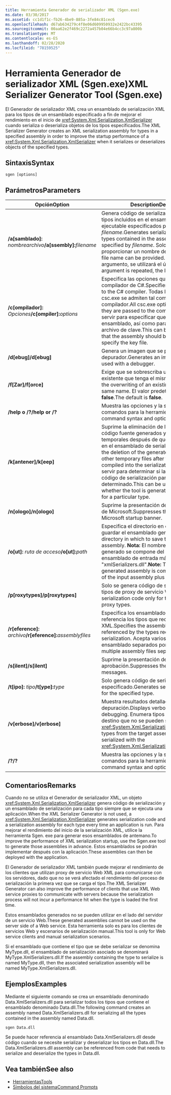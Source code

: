 ```yaml
---
title: Herramienta Generador de serializador XML (Sgen.exe)
ms.date: 03/30/2017
ms.assetid: cc1d1f1c-fb26-4be9-885a-3fe84c81cec6
ms.openlocfilehash: d67ab634279c4f8e06d609950932e2422bc43395
ms.sourcegitcommit: 00aa62e2f469c2272a457b04e66b4cc3c97a800b
ms.translationtype: MT
ms.contentlocale: es-ES
ms.lasthandoff: 02/28/2020
ms.locfileid: "78159525"
---
```

# <a name="xml-serializer-generator-tool-sgenexe"></a><span data-ttu-id="02685-102">Herramienta Generador de serializador XML (Sgen.exe)</span><span class="sxs-lookup"><span data-stu-id="02685-102">XML Serializer Generator Tool (Sgen.exe)</span></span>
<span data-ttu-id="02685-103">El Generador de serializador XML crea un ensamblado de serialización XML para los tipos de un ensamblado especificado a fin de mejorar el rendimiento en el inicio de <xref:System.Xml.Serialization.XmlSerializer> cuando serializa o deserializa objetos de los tipos especificados.</span><span class="sxs-lookup"><span data-stu-id="02685-103">The XML Serializer Generator creates an XML serialization assembly for types in a specified assembly in order to improve the startup performance of a <xref:System.Xml.Serialization.XmlSerializer> when it serializes or deserializes objects of the specified types.</span></span>  
  
## <a name="syntax"></a><span data-ttu-id="02685-104">Sintaxis</span><span class="sxs-lookup"><span data-stu-id="02685-104">Syntax</span></span>  
  
```console  
sgen [options]  
```  
  
## <a name="parameters"></a><span data-ttu-id="02685-105">Parámetros</span><span class="sxs-lookup"><span data-stu-id="02685-105">Parameters</span></span>  
  
|<span data-ttu-id="02685-106">Opción</span><span class="sxs-lookup"><span data-stu-id="02685-106">Option</span></span>|<span data-ttu-id="02685-107">Description</span><span class="sxs-lookup"><span data-stu-id="02685-107">Description</span></span>|  
|------------|-----------------|  
|<span data-ttu-id="02685-108">**/a\[samblado\]:** _nombrearchivo_</span><span class="sxs-lookup"><span data-stu-id="02685-108">**/a\[ssembly\]:**_filename_</span></span>|<span data-ttu-id="02685-109">Genera código de serialización para todos los tipos incluidos en el ensamblado o la aplicación ejecutable especificados por *filename*.</span><span class="sxs-lookup"><span data-stu-id="02685-109">Generates serialization code for all the types contained in the assembly or executable specified by *filename*.</span></span> <span data-ttu-id="02685-110">Solo se puede proporcionar un nombre de archivo.</span><span class="sxs-lookup"><span data-stu-id="02685-110">Only one file name can be provided.</span></span> <span data-ttu-id="02685-111">Si se repite este argumento, se utilizará el último nombre.</span><span class="sxs-lookup"><span data-stu-id="02685-111">If this argument is repeated, the last file name is used.</span></span>|  
|<span data-ttu-id="02685-112">**/c\[ompilador\]:** _Opciones_</span><span class="sxs-lookup"><span data-stu-id="02685-112">**/c\[ompiler\]:**_options_</span></span>|<span data-ttu-id="02685-113">Especifica las opciones que se deben pasar al compilador de C#.</span><span class="sxs-lookup"><span data-stu-id="02685-113">Specifies the options to pass to the C# compiler.</span></span> <span data-ttu-id="02685-114">Todas las opciones de csc.exe se admiten tal como se pasan al compilador.</span><span class="sxs-lookup"><span data-stu-id="02685-114">All csc.exe options are supported as they are passed to the compiler.</span></span> <span data-ttu-id="02685-115">Esto puede servir para especificar que se debería firmar el ensamblado, así como para especificar el archivo de clave.</span><span class="sxs-lookup"><span data-stu-id="02685-115">This can be used to specify that the assembly should be signed and to specify the key file.</span></span>|  
|<span data-ttu-id="02685-116">**/d\[ebug\]**</span><span class="sxs-lookup"><span data-stu-id="02685-116">**/d\[ebug\]**</span></span>|<span data-ttu-id="02685-117">Genera un imagen que se puede utilizar con un depurador.</span><span class="sxs-lookup"><span data-stu-id="02685-117">Generates an image that can be used with a debugger.</span></span>|  
|<span data-ttu-id="02685-118">**/f\[Zar\]**</span><span class="sxs-lookup"><span data-stu-id="02685-118">**/f\[orce\]**</span></span>|<span data-ttu-id="02685-119">Exige que se sobrescriba un ensamblado existente que tenga el mismo nombre.</span><span class="sxs-lookup"><span data-stu-id="02685-119">Forces the overwriting of an existing assembly of the same name.</span></span> <span data-ttu-id="02685-120">El valor predeterminado es **false**.</span><span class="sxs-lookup"><span data-stu-id="02685-120">The default is **false**.</span></span>|  
|<span data-ttu-id="02685-121">**/help o /?**</span><span class="sxs-lookup"><span data-stu-id="02685-121">**/help or /?**</span></span>|<span data-ttu-id="02685-122">Muestra las opciones y la sintaxis de los comandos para la herramienta.</span><span class="sxs-lookup"><span data-stu-id="02685-122">Displays command syntax and options for the tool.</span></span>|  
|<span data-ttu-id="02685-123">**/k\[antener\]**</span><span class="sxs-lookup"><span data-stu-id="02685-123">**/k\[eep\]**</span></span>|<span data-ttu-id="02685-124">Suprime la eliminación de los archivos de código fuente generados y otros archivos temporales después de que se han compilado en el ensamblado de serialización.</span><span class="sxs-lookup"><span data-stu-id="02685-124">Suppresses the deletion of the generated source files and other temporary files after they have been compiled into the serialization assembly.</span></span> <span data-ttu-id="02685-125">Puede servir para determinar si la herramienta genera código de serialización para un tipo determinado.</span><span class="sxs-lookup"><span data-stu-id="02685-125">This can be used to determine whether the tool is generating serialization code for a particular type.</span></span>|  
|<span data-ttu-id="02685-126">**/n\[ologo\]**</span><span class="sxs-lookup"><span data-stu-id="02685-126">**/n\[ologo\]**</span></span>|<span data-ttu-id="02685-127">Suprime la presentación de la portada de inicio de Microsoft.</span><span class="sxs-lookup"><span data-stu-id="02685-127">Suppresses the display of the Microsoft startup banner.</span></span>|  
|<span data-ttu-id="02685-128">**/o\[ut\]:** _ruta de acceso_</span><span class="sxs-lookup"><span data-stu-id="02685-128">**/o\[ut\]:**_path_</span></span>|<span data-ttu-id="02685-129">Especifica el directorio en el que se debe guardar el ensamblado generado.</span><span class="sxs-lookup"><span data-stu-id="02685-129">Specifies the directory in which to save the generated assembly.</span></span> <span data-ttu-id="02685-130">**Nota:** El nombre del ensamblado generado se compone del nombre del ensamblado de entrada más "xmlSerializers.dll".</span><span class="sxs-lookup"><span data-stu-id="02685-130">**Note:**  The name of the generated assembly is composed of the name of the input assembly plus "xmlSerializers.dll".</span></span>|  
|<span data-ttu-id="02685-131">**/p\[roxytypes\]**</span><span class="sxs-lookup"><span data-stu-id="02685-131">**/p\[roxytypes\]**</span></span>|<span data-ttu-id="02685-132">Solo se genera código de serialización para los tipos de proxy de servicio Web XML.</span><span class="sxs-lookup"><span data-stu-id="02685-132">Generates serialization code only for the XML Web service proxy types.</span></span>|  
|<span data-ttu-id="02685-133">**/r\[eference\]:** _archivo_</span><span class="sxs-lookup"><span data-stu-id="02685-133">**/r\[eference\]:**_assemblyfiles_</span></span>|<span data-ttu-id="02685-134">Especifica los ensamblados a los que hacen referencia los tipos que requieren serialización XML.</span><span class="sxs-lookup"><span data-stu-id="02685-134">Specifies the assemblies that are referenced by the types requiring XML serialization.</span></span> <span data-ttu-id="02685-135">Acepta varios archivos de ensamblado separados por comas.</span><span class="sxs-lookup"><span data-stu-id="02685-135">Accepts multiple assembly files separated by commas.</span></span>|  
|<span data-ttu-id="02685-136">**/s\[ilent\]**</span><span class="sxs-lookup"><span data-stu-id="02685-136">**/s\[ilent\]**</span></span>|<span data-ttu-id="02685-137">Suprime la presentación de mensajes de aprobación.</span><span class="sxs-lookup"><span data-stu-id="02685-137">Suppresses the display of success messages.</span></span>|  
|<span data-ttu-id="02685-138">**/t\[ipo\]:** _tipo_</span><span class="sxs-lookup"><span data-stu-id="02685-138">**/t\[ype\]:**_type_</span></span>|<span data-ttu-id="02685-139">Solo genera código de serialización para el tipo especificado.</span><span class="sxs-lookup"><span data-stu-id="02685-139">Generates serialization code only for the specified type.</span></span>|  
|<span data-ttu-id="02685-140">**/v\[erbose\]**</span><span class="sxs-lookup"><span data-stu-id="02685-140">**/v\[erbose\]**</span></span>|<span data-ttu-id="02685-141">Muestra resultados detallados para la depuración.</span><span class="sxs-lookup"><span data-stu-id="02685-141">Displays verbose output for debugging.</span></span> <span data-ttu-id="02685-142">Enumera tipos del ensamblado de destino que no se pueden serializar con <xref:System.Xml.Serialization.XmlSerializer>.</span><span class="sxs-lookup"><span data-stu-id="02685-142">Lists types from the target assembly that cannot be serialized with the <xref:System.Xml.Serialization.XmlSerializer>.</span></span>|  
|<span data-ttu-id="02685-143">**/?**</span><span class="sxs-lookup"><span data-stu-id="02685-143">**/?**</span></span>|<span data-ttu-id="02685-144">Muestra las opciones y la sintaxis de los comandos para la herramienta.</span><span class="sxs-lookup"><span data-stu-id="02685-144">Displays command syntax and options for the tool.</span></span>|  
  
## <a name="remarks"></a><span data-ttu-id="02685-145">Comentarios</span><span class="sxs-lookup"><span data-stu-id="02685-145">Remarks</span></span>  
 <span data-ttu-id="02685-146">Cuando no se utiliza el Generador de serializador XML, un objeto <xref:System.Xml.Serialization.XmlSerializer> genera código de serialización y un ensamblado de serialización para cada tipo siempre que se ejecuta una aplicación.</span><span class="sxs-lookup"><span data-stu-id="02685-146">When the XML Serializer Generator is not used, a <xref:System.Xml.Serialization.XmlSerializer> generates serialization code and a serialization assembly for each type every time an application is run.</span></span> <span data-ttu-id="02685-147">Para mejorar el rendimiento del inicio de la serialización XML, utilice la herramienta Sgen. exe para generar esos ensamblados de antemano.</span><span class="sxs-lookup"><span data-stu-id="02685-147">To improve the performance of XML serialization startup, use the Sgen.exe tool to generate those assemblies in advance.</span></span> <span data-ttu-id="02685-148">Estos ensamblados se podrán implementar después con la aplicación.</span><span class="sxs-lookup"><span data-stu-id="02685-148">These assemblies can then be deployed with the application.</span></span>  
  
 <span data-ttu-id="02685-149">El Generador de serializador XML también puede mejorar el rendimiento de los clientes que utilizan proxy de servicio Web XML para comunicarse con los servidores, dado que no se verá afectado el rendimiento del proceso de serialización la primera vez que se carga el tipo.</span><span class="sxs-lookup"><span data-stu-id="02685-149">The XML Serializer Generator can also improve the performance of clients that use XML Web service proxies to communicate with servers because the serialization process will not incur a performance hit when the type is loaded the first time.</span></span>  
  
 <span data-ttu-id="02685-150">Estos ensamblados generados no se pueden utilizar en el lado del servidor de un servicio Web.</span><span class="sxs-lookup"><span data-stu-id="02685-150">These generated assemblies cannot be used on the server side of a Web service.</span></span> <span data-ttu-id="02685-151">Esta herramienta solo es para los clientes de servicios Web y escenarios de serialización manual.</span><span class="sxs-lookup"><span data-stu-id="02685-151">This tool is only for Web service clients and manual serialization scenarios.</span></span>  
  
 <span data-ttu-id="02685-152">Si el ensamblado que contiene el tipo que se debe serializar se denomina MyType.dll, el ensamblado de serialización asociado se denominará MyType.XmlSerializers.dll.</span><span class="sxs-lookup"><span data-stu-id="02685-152">If the assembly containing the type to serialize is named MyType.dll, then the associated serialization assembly will be named MyType.XmlSerializers.dll.</span></span>  
  
## <a name="examples"></a><span data-ttu-id="02685-153">Ejemplos</span><span class="sxs-lookup"><span data-stu-id="02685-153">Examples</span></span>  
 <span data-ttu-id="02685-154">Mediante el siguiente comando se crea un ensamblado denominado Data.XmlSerializers.dll para serializar todos los tipos que contiene el ensamblado denominado Data.dll.</span><span class="sxs-lookup"><span data-stu-id="02685-154">The following command creates an assembly named Data.XmlSerializers.dll for serializing all the types contained in the assembly named Data.dll.</span></span>  
  
```console  
sgen Data.dll
```  
  
 <span data-ttu-id="02685-155">Se puede hacer referencia al ensamblado Data.XmlSerializers.dll desde código cuando se necesite serializar y deserializar los tipos en Data.dll.</span><span class="sxs-lookup"><span data-stu-id="02685-155">The Data.XmlSerializers.dll assembly can be referenced from code that needs to serialize and deserialize the types in Data.dll.</span></span>  
  
## <a name="see-also"></a><span data-ttu-id="02685-156">Vea también</span><span class="sxs-lookup"><span data-stu-id="02685-156">See also</span></span>

- [<span data-ttu-id="02685-157">Herramientas</span><span class="sxs-lookup"><span data-stu-id="02685-157">Tools</span></span>](../../../docs/framework/tools/index.md)
- [<span data-ttu-id="02685-158">Símbolos del sistema</span><span class="sxs-lookup"><span data-stu-id="02685-158">Command Prompts</span></span>](../../../docs/framework/tools/developer-command-prompt-for-vs.md)
